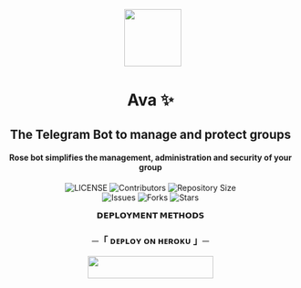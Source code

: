 <p align="center">
      <img style="width:100px; height: 100px;"  src="https://te.legra.ph/file/4bb026395f51c859a19a8.jpg"></p>
<h1 align="center"><b>Ava ✨</b></h1>
<h2 align="center"><b>The Telegram Bot to manage and protect groups</b></h2>
<h4 align="center">Rose bot  simplifies the management, administration and security of your group</h4>

<p align="center">
    <img src="https://img.shields.io/github/license/Jatindalal875/pubg?style=for-the-badge&logo=appveyor" alt="LICENSE">
    <img src="https://img.shields.io/github/contributors/Jatindalal875/pubg?style=for-the-badge&logo=appveyor" alt="Contributors">
    <img src="https://img.shields.io/github/repo-size/Jatindalal875/pubg?style=for-the-badge&logo=appveyor" alt="Repository Size"> <br>
    <img src="https://img.shields.io/github/issues/Jatindalal875/pubg?style=for-the-badge&logo=appveyor" alt="Issues">
    <img src="https://img.shields.io/github/forks/Jatindalal875/pubg?style=for-the-badge&logo=appveyor" alt="Forks">
    <img src="https://img.shields.io/github/stars/Jatindalal875/pubg?style=for-the-badge&logo=appveyor" alt="Stars">
<!--     <img href="https://crowdin.com/project/szrosebot" src="https://badges.crowdin.net/szrosebot/localized.svg" alt="crowndin">  -->
</p>

<p align="center">
<b>𝗗𝗘𝗣𝗟𝗢𝗬𝗠𝗘𝗡𝗧 𝗠𝗘𝗧𝗛𝗢𝗗𝗦</b>
</p>

<h3 align="center">
    ─「 ᴅᴇᴩʟᴏʏ ᴏɴ ʜᴇʀᴏᴋᴜ 」─
</h3>

<p align="center"><a href="https://dashboard.heroku.com/new?template=https://github.com/brotherhood-council/india"> <img src="https://img.shields.io/badge/Deploy%20On%20Heroku-brown?style=for-the-badge&logo=heroku" width="220" height="38.45"/></a></p>

